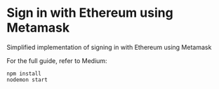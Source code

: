 # Sign in with Ethereum using Metamask

Simplified implementation of signing in with Ethereum using Metamask

For the full guide, refer to Medium: 

```
npm install
nodemon start
```
